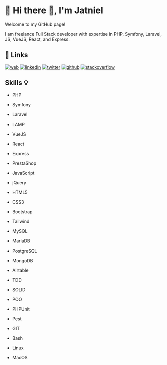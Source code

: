 # 🚀 Hi there 👋, I'm Jatniel
Welcome to my GitHub page!

I am freelance Full Stack developer with expertise in PHP, Symfony, Laravel, JS, VueJS, React, and Express. 

## 🔗 Links
[![web](https://img.shields.io/badge/my_web-000?style=for-the-badge&logo=ko-fi&logoColor=white)](https://jatniel.dev/)
[![linkedin](https://img.shields.io/badge/linkedin-0A66C2?style=for-the-badge&logo=linkedin&logoColor=white)](https://fr.linkedin.com/in/jatniel)
[![twitter](https://img.shields.io/badge/twitter-1DA1F2?style=for-the-badge&logo=twitter&logoColor=white)](https://twitter.com/jatnieldev)
[![github](https://img.shields.io/badge/github-007096?style=for-the-badge&logo=github&logoColor=white)](https://www.github.com/jatniel)
[![stackoverflow](https://img.shields.io/badge/stackoverflow-0A66C2?style=for-the-badge&logo=stackoverflow&logoColor=white)](https://stackoverflow.com/users/9446515/jatniel)

##  Skills 💡

- PHP
- Symfony
- Laravel
- LAMP

- VueJS
- React
- Express
  
- PrestaShop
  
- JavaScript
- jQuery
- HTML5
- CSS3
- Bootstrap
- Tailwind

- MySQL
- MariaDB
- PostgreSQL
- MongoDB
- Airtable

- TDD
- SOLID
- POO

- PHPUnit
- Pest

- GIT
- Bash
- Linux
- MacOS
  
  

 
